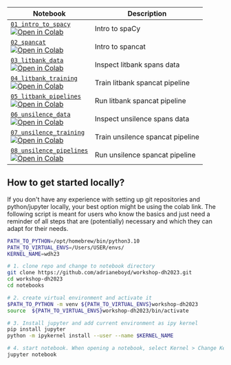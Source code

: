 | Notebook                                                                                                        | Description                      |
| --------------------------------------------------------------------------------------------------------------- | -------------------------------- |
| [`01_intro_to_spacy`][01_intro_to_spacy]<br />[![Open in Colab][colab]][01_intro_to_spacy_colab]                | Intro to spaCy                   |
| [`02_spancat`][02_spancat]<br />[![Open in Colab][colab]][02_spancat_colab]                                     | Intro to spancat                 |
| [`03_litbank_data`][03_litbank_data]<br />[![Open in Colab][colab]][03_litbank_data_colab]                      | Inspect litbank spans data       |
| [`04_litbank_training`][04_litbank_training]<br />[![Open in Colab][colab]][04_litbank_training_colab]          | Train litbank spancat pipeline   |
| [`05_litbank_pipelines`][05_litbank_pipelines]<br />[![Open in Colab][colab]][05_litbank_pipelines_colab]       | Run litbank spancat pipeline     |
| [`06_unsilence_data`][06_unsilence_data]<br />[![Open in Colab][colab]][06_unsilence_data_colab]                | Inspect unsilence spans data     |
| [`07_unsilence_training`][07_unsilence_training]<br />[![Open in Colab][colab]][07_unsilence_training_colab]    | Train unsilence spancat pipeline |
| [`08_unsilence_pipelines`][08_unsilence_pipelines]<br />[![Open in Colab][colab]][08_unsilence_pipelines_colab] | Run unsilence spancat pipeline   |

[colab]:
  https://gistcdn.githack.com/ines/dcf354aa71a7665ae19871d7fd14a4e0/raw/461fc1f61a7bc5860f943cd4b6bcfabb8c8906e7/colab-badge.svg
[01_intro_to_spacy]: 01_intro_to_spacy.ipynb
[01_intro_to_spacy_colab]:
  https://colab.research.google.com/github/adrianeboyd/workshop-dh2023/blob/main/notebooks/01_intro_to_spacy.ipynb
[02_spancat]: 02_spancat.ipynb
[02_spancat_colab]:
  https://colab.research.google.com/github/adrianeboyd/workshop-dh2023/blob/main/notebooks/02_spancat.ipynb
[03_litbank_data]: 03_litbank_data.ipynb
[03_litbank_data_colab]:
  https://colab.research.google.com/github/adrianeboyd/workshop-dh2023/blob/main/notebooks/03_litbank_data.ipynb
[04_litbank_training]: 04_litbank_training.ipynb
[04_litbank_training_colab]:
  https://colab.research.google.com/github/adrianeboyd/workshop-dh2023/blob/main/notebooks/04_litbank_training.ipynb
[05_litbank_pipelines]: 05_litbank_pipelines.ipynb
[05_litbank_pipelines_colab]:
  https://colab.research.google.com/github/adrianeboyd/workshop-dh2023/blob/main/notebooks/05_litbank_pipelines.ipynb
[06_unsilence_data]: 06_unsilence_data.ipynb
[06_unsilence_data_colab]:
  https://colab.research.google.com/github/adrianeboyd/workshop-dh2023/blob/main/notebooks/06_unsilence_data.ipynb
[07_unsilence_training]: 07_unsilence_training.ipynb
[07_unsilence_training_colab]:
  https://colab.research.google.com/github/adrianeboyd/workshop-dh2023/blob/main/notebooks/07_unsilence_training.ipynb
[08_unsilence_pipelines]: 08_unsilence_pipelines.ipynb
[08_unsilence_pipelines_colab]:
  https://colab.research.google.com/github/adrianeboyd/workshop-dh2023/blob/main/notebooks/08_unsilence_pipelines.ipynb




## How to get started locally?
If you don't have any experience with setting up git repositories and python/jupyter locally, your best option might be using the colab link. The following script is meant for users who know the basics and just need a reminder of all steps that are (potentially) necessary and which they can adapt for their needs.
```bash
PATH_TO_PYTHON=/opt/homebrew/bin/python3.10
PATH_TO_VIRTUAL_ENVS=/Users/USER/envs/
KERNEL_NAME=wdh23

# 1. clone repo and change to notebook directory
git clone https://github.com/adrianeboyd/workshop-dh2023.git
cd workshop-dh2023
cd notebooks

# 2. create virtual environment and activate it
$PATH_TO_PYTHON -m venv ${PATH_TO_VIRTUAL_ENVS}workshop-dh2023
source  ${PATH_TO_VIRTUAL_ENVS}workshop-dh2023/bin/activate

# 3. Install jupyter and add current environment as ipy kernel
pip install jupyter
python -m ipykernel install --user --name $KERNEL_NAME

# 4. start notebook. When opening a notebook, select Kernel > Change Kernel > $KERNEL_NAME
jupyter notebook
```
